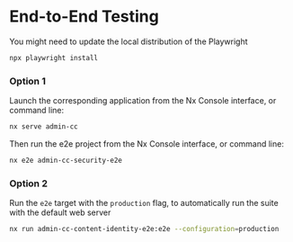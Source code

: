 # End-to-End Testing

You might need to update the local distribution of the Playwright

```bash
npx playwright install
```

### Option 1

Launch the corresponding application from the Nx Console interface, or command line:

```bash
nx serve admin-cc
```

Then run the e2e project from the Nx Console interface, or command line:

```bash
nx e2e admin-cc-security-e2e
```

### Option 2

Run the `e2e` target with the `production` flag, to automatically run the suite with the default web server

```bash
nx run admin-cc-content-identity-e2e:e2e --configuration=production
```
